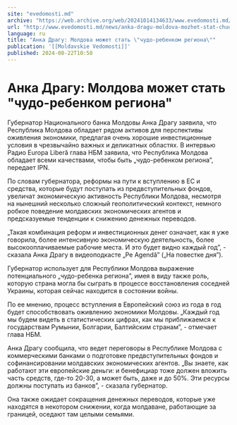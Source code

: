 ```yaml
---
site: "evedomosti.md"
archive: "https://web.archive.org/web/20241014134633/www.evedomosti.md/news/anka-dragu-moldova-mozhet-stat-chudo-rebenkom-regiona"
url: "http://www.evedomosti.md/news/anka-dragu-moldova-mozhet-stat-chudo-rebenkom-regiona"
language: ru
title: "Анка Драгу: Молдова может стать \"чудо-ребенком региона\""
publication: '[[Moldavskie Vedomosti]]'
published: 2024-08-22T10:58
---
```


# Анка Драгу: Молдова может стать "чудо-ребенком региона"

Губернатор Национального банка Молдовы Анка Драгу заявила, что Республика Молдова обладает рядом активов для перспективы оживления экономики, предлагая очень хорошие инвестиционные условия в чрезвычайно важных и деликатных областях. В интервью Радио Europa Liberă глава НБМ заявила, что Республика Молдова обладает всеми качествами, чтобы быть „чудо-ребенком региона”, передает IPN.

По словам губернатора, реформы на пути к вступлению в ЕС и средства, которые будут поступать из предвступительных фондов, увеличат экономическую активность Республики Молдова, несмотря на нынешний несколько сложный геополитический контекст, немного робкое поведение молдавских экономических агентов и предсказуемые тенденции к снижению денежных переводов.

„Такая комбинация реформ и инвестиционных денег означает, как я уже говорила, более интенсивную экономическую деятельность, более высокооплачиваемые рабочие места. И это будет видно каждый год”, - сказала Анка Драгу в видеоподкасте „Pe Agendă” („На повестке дня”).

Губернатор использует для Республики Молдова выражение потенциального „чудо-ребенка региона”, имея в виду также роль, которую страна могла бы сыграть в процессе восстановления соседней Украины, которая сейчас находится в состоянии войны.

По ее мнению, процесс вступления в Европейский союз из года в год будет способствовать оживлению экономики Молдовы. „Каждый год мы будем видеть в статистических цифрах, как мы приближаемся к государствам Румынии, Болгарии, Балтийским странам”, - отмечает глава НБМ.

Анка Драгу сообщила, что ведет переговоры в Республике Молдова с коммерческими банками о подготовке предвступительных фондов и софинансировании молдавских экономических агентов. „Вы знаете, как работают эти европейские деньги: и бенефициар тоже должен вложить часть средств, где-то 20-30, а может быть, даже и до 50%. Эти ресурсы должны поступать из банков”, - сказала губернатор.

Она также ожидает сокращения денежных переводов, которые уже находятся в некотором снижении, когда молдаване, работающие за границей, оседают там целыми семьями.